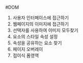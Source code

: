 #DOM
1. 사용자 인터페이스에 접근하기
2. 웹페이지의 이미지에 접근하기 
3. 선택자를 사용하여 이미지 모두찾기
4. 요소의 스타일 속성 설정
5. 속성을 공유하는 요소 찾기
6. 페이지 오버레이
7. 접이식 폼영역